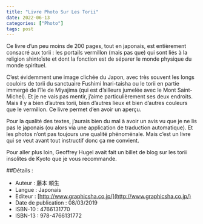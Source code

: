 ```yaml
---
title: "Livre Photo Sur Les Torii"
date: 2022-06-13
categories: ["Photo"]
tags: post
---
```


Ce livre d’un peu moins de 200 pages, tout en japonais, est entièrement consacré aux torii : les portails vermillon (mais pas que) qui sont liés à la religion shintoïste et dont la fonction est de séparer le monde physique du monde spirituel.
<!-- excerpt -->

C’est évidemment une image clichée du Japon, avec très souvent les longs couloirs de torii du sanctuaire Fushimi Inari-taisha ou le torii en partie immergé de l’île de Miyajima (qui est d’ailleurs jumelée avec le Mont Saint-Michel). Et je ne vais pas mentir, j’aime particulièrement ses deux endroits.
Mais il y a bien d’autres torii, bien d’autres lieux et bien d’autres couleurs que le vermillon. Ce livre permet d’en avoir un aperçu.

Pour la qualité des textes, j’aurais bien du mal à avoir un avis vu que je ne lis pas le japonais (ou alors via une application de traduction automatique). Et les photos n’ont pas toujours une qualité phénoménale. Mais c’est un livre qui se veut avant tout instructif donc ça me convient.

Pour aller plus loin, Geoffrey Hugel avait fait un billet de blog sur les torii insolites de Kyoto que je vous recommande.

##Détails :

- Auteur : 藤本 頼生 
- Langue : Japonais
- Editeur : [http://www.graphicsha.co.jp/](http://www.graphicsha.co.jp/)
- Date de publication : 08/03/2019
- ISBN-10 : 4766131770
- ISBN-13 : 978-4766131772